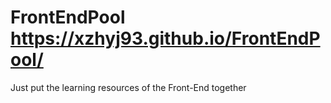 # FrontEndPool https://xzhyj93.github.io/FrontEndPool/
Just put the learning resources of the Front-End together
